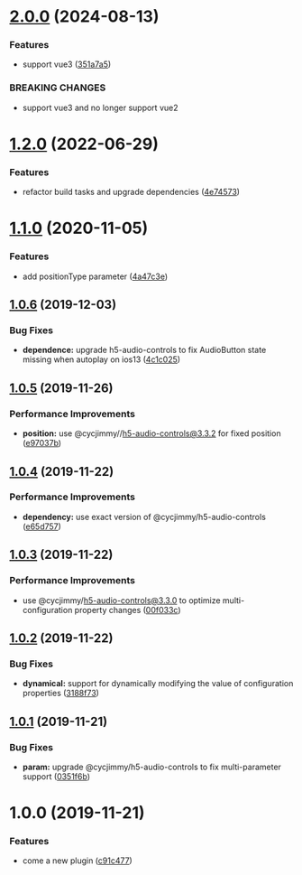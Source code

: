 # [2.0.0](https://github.com/cycjimmy/vue-h5-audio-controls/compare/v1.2.0...v2.0.0) (2024-08-13)


### Features

* support vue3 ([351a7a5](https://github.com/cycjimmy/vue-h5-audio-controls/commit/351a7a5326f6071189da42b485a505e7149e54f0))


### BREAKING CHANGES

* support vue3 and no longer support vue2

# [1.2.0](https://github.com/cycjimmy/vue-h5-audio-controls/compare/v1.1.0...v1.2.0) (2022-06-29)


### Features

* refactor build tasks and upgrade dependencies ([4e74573](https://github.com/cycjimmy/vue-h5-audio-controls/commit/4e7457363a33edb2c5edc139dc18f78fe3bca04e))

# [1.1.0](https://github.com/cycjimmy/vue-h5-audio-controls/compare/v1.0.6...v1.1.0) (2020-11-05)


### Features

* add positionType parameter ([4a47c3e](https://github.com/cycjimmy/vue-h5-audio-controls/commit/4a47c3e77dabbd20a4b3a295d1e1f90eead48e92))

## [1.0.6](https://github.com/cycjimmy/vue-h5-audio-controls/compare/v1.0.5...v1.0.6) (2019-12-03)


### Bug Fixes

* **dependence:** upgrade h5-audio-controls to fix AudioButton state missing when autoplay on ios13 ([4c1c025](https://github.com/cycjimmy/vue-h5-audio-controls/commit/4c1c025586c52e19d1dd71e2ea62a23a02aee34b))

## [1.0.5](https://github.com/cycjimmy/vue-h5-audio-controls/compare/v1.0.4...v1.0.5) (2019-11-26)


### Performance Improvements

* **position:** use @cycjimmy//h5-audio-controls@3.3.2 for fixed position ([e97037b](https://github.com/cycjimmy/vue-h5-audio-controls/commit/e97037bd3a8c49888e114b82d88286eb3b707205))

## [1.0.4](https://github.com/cycjimmy/vue-h5-audio-controls/compare/v1.0.3...v1.0.4) (2019-11-22)


### Performance Improvements

* **dependency:** use exact version of @cycjimmy/h5-audio-controls ([e65d757](https://github.com/cycjimmy/vue-h5-audio-controls/commit/e65d75729f515ef43cb69521fcc252adba873e64))

## [1.0.3](https://github.com/cycjimmy/vue-h5-audio-controls/compare/v1.0.2...v1.0.3) (2019-11-22)


### Performance Improvements

* use @cycjimmy/h5-audio-controls@3.3.0 to optimize multi-configuration property changes ([00f033c](https://github.com/cycjimmy/vue-h5-audio-controls/commit/00f033c024d36865e5717432a59f1710cb8ba4e1))

## [1.0.2](https://github.com/cycjimmy/vue-h5-audio-controls/compare/v1.0.1...v1.0.2) (2019-11-22)


### Bug Fixes

* **dynamical:** support for dynamically modifying the value of configuration properties ([3188f73](https://github.com/cycjimmy/vue-h5-audio-controls/commit/3188f73a5a2e0f9f14ca9b587c9ba1c4ca26b7df))

## [1.0.1](https://github.com/cycjimmy/vue-h5-audio-controls/compare/v1.0.0...v1.0.1) (2019-11-21)


### Bug Fixes

* **param:** upgrade @cycjimmy/h5-audio-controls to fix multi-parameter support ([0351f6b](https://github.com/cycjimmy/vue-h5-audio-controls/commit/0351f6b4101cf0964b44134286220ad7d235efb0))

# 1.0.0 (2019-11-21)


### Features

* come a new plugin ([c91c477](https://github.com/cycjimmy/vue-h5-audio-controls/commit/c91c47712046b10cc260e3d11ee81678013fba56))
